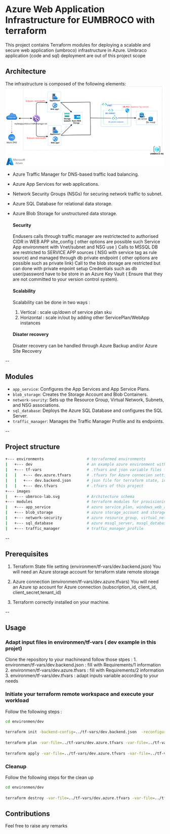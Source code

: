 # Azure Web Application Infrastructure for EUMBROCO with terraform

This project contains Terraform modules for deploying a scalable and secure web application (umbroco) infrastructure in Azure.
Umbraco application (code and sql) deployment are out of this project scope


## Architecture

The infrastructure is composed of the following elements:
![Umbroco Infrastrucutre in Azure](./images/ubmroco-lab.png)

- Azure Traffic Manager for DNS-based traffic load balancing.
- Azure App Services for web applications.
- Network Security Groups (NSGs) for securing network traffic to subnet.
- Azure SQL Database for relational data storage.
- Azure Blob Storage for unstructured data storage.

  #### Security
  Endusers calls through traffic manager are restrictected to authorised CIDR in WEB APP site_config ( other options are possible such Service App environment with Vnet/subnet and NSG use )
  Calls to MSSQL DB are restricted to SERVICE APP sources ( NSG with service tag as rule source) and managed through db private endpoint ( other options are possible such as private link)
  Call to the blob storage are restricted but can done with private enpoint setup
  Credentials such as db user/password have to be store in an Azure Key Vault ( Ensure that they are not committed to your version control system).

  #### Scalability
  Scalability can be done in two ways :
  1. Vertical : scale up/down of service plan sku
  2. Horizontal : scale in/out by adding other ServicePlan/WebApp instances

  #### Disater recovery
  Disater recovery can be handled through Azure Backup and/or Azure Site Recovery

--
## Modules

- `app_service`: Configures the App Services and App Service Plans.
- `blob_storage`: Creates the Storage Account and Blob Containers.
- `network-seurity`: Sets up the Resource Group, Virtual Network, Subnets, and NSG associations.
- `sql_database`: Deploys the Azure SQL Database and configures the SQL Server.
- `traffic_manager`: Manages the Traffic Manager Profile and its endpoints.

--
## Project structure

```sh
+--- environments                   # terraformed environments 
|   +--- dev                        # an example azure environment with standards files
|   +--- tf-vars                    # .tfvars and json variable files for environments
|   |   +--- dev.azure.tfvars       # .tfvars for Azure connecion settings
|   |   +--- dev.backend.json       # json file for terraform state, in json type for Azure Devops use as a secure file
|   |   +--- dev.tfvars             # .tfvars of this project 
+--- images
|   +--- ubmroco-lab.svg            # Architecture schema
+--- modules                        # terraform modules for provisioning & deploying an umbraco cms infrastructure
|   +--- app_service                # azure service_plan, windows_web_app and traffic_manager_azure_endpoint for the 2 applications
|   +--- blob_storage               # azure storage_account and storage_container
|   +--- network-security           # azure resource_group, virtual_network, dbsubnet, network_security_group and dbsubnet_network_security_group_association
|   +--- sql_database               # azure mssql_server, mssql_database and private_endpoint
|   +--- traffic_manager            # traffic_manager_profile
```

--
## Prerequisites
1. Terraform State file setting (environmen/tf-vars/dev.backend.json)
You will need an Azure storage account for terraform state remote storage

2. Azure connection (environmen/tf-vars/dev.azure.tfvars)
You will need an Azure sp account for Azure connection (subscription_id, client_id, client_secret,tenant_id)

3. Terraform correctly installed on your machine.

--
## Usage
  ### Adapt input files in environmen/tf-vars ( dev example in this projet)  
  Clone the repository to your machineand follow those stpes :
    1. environmen/tf-vars/dev.backend.json : fill with Requirements/1 information
    2. environmen/tf-vars/dev.azure.tfvars : fill with Requirements/2 information
    3. environmen/tf-vars/dev.tfvars : adapt inputs variable according to your needs


  ### Initiate your terraform remote workspace and execute your workload
  Follow the following steps :

  ```sh
cd environmen/dev

terraform init -backend-config=../tf-vars/dev.backend.json  -reconfigure

terraform plan -var-file=../tf-vars/dev.azure.tfvars -var-file=../tf-vars/dev.tfvars 

terraform apply -var-file=../tf-vars/dev.azure.tfvars -var-file=../tf-vars/dev.tfvars -auto-approve  

  ```

  ### Cleanup
  Follow the following steps for the clean up

  ```sh
cd environmen/dev

terraform destroy -var-file=../tf-vars/dev.azure.tfvars -var-file=../tf-vars/dev.tfvars -auto-approve  

  ```

## Contributions
Feel free to raise any remarks
